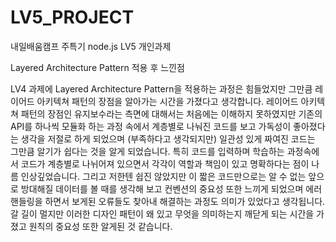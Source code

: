 # LV5_PROJECT
내일배움캠프 주특기 node.js LV5 개인과제

Layered Architecture Pattern 적용 후 느낀점

LV4 과제에 Layered Architecture Pattern을 적용하는 과정은 힘들었지만 그만큼 레이어드 아키텍쳐 패턴의 장점을 알아가는 시간을 가졌다고 생각합니다.
레이어드 아키텍쳐 패턴의 장점인 유지보수라는 측면에 대해서는 처음에는 이해하지 못하였지만 기존의 API를 하나씩 모듈화 하는 과정 속에서 계층별로 나눠진 코드를 
보고 가독성이 좋아졌다는 생각을 저절로 하게 되었으며 (부족하다고 생각되지만) 일관성 있게 짜여진 코드는 그만큼 알기가 쉽다는 것을 알게 되었습니다.
특히 코드를 입력하며 학습하는 과정속에서 코드가 계층별로 나뉘어져 있으면서 각각이 역할과 책임이 있고 명확하다는 점이 나름 인상깊었습니다.
그리고 저한텐 쉽진 않았지만 이 짧은 코드만으로는 알 수 없는 앞으로 방대해질 데이터를 볼 때를 생각해 보고 컨벤션의 중요성 또한 느끼게 되었으며 
에러 핸들링을 하면서 보게된 오류들도 찾아내 해결하는 과정도 의미가 있었다고 생각됩니다.
갈 길이 멀지만 이러한 디자인 패턴이 왜 있고 무엇을 의미하는지 깨닫게 되는 시간을 가졌고 원칙의 중요성 또한 알게된 것 같습니다.
